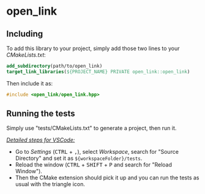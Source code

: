 # open_link

## Including

To add this library to your project, simply add those two lines to your *CMakeLists.txt*:
```cmake
add_subdirectory(path/to/open_link)
target_link_libraries(${PROJECT_NAME} PRIVATE open_link::open_link)
```

Then include it as:
```cpp
#include <open_link/open_link.hpp>
```

## Running the tests

Simply use "tests/CMakeLists.txt" to generate a project, then run it.

<ins>*Detailed steps for VSCode:*</ins>

- Go to *Settings* (<kbd>CTRL</kbd> + <kbd>,</kbd>), select *Workspace*, search for "Source Directory" and set it as `${workspaceFolder}/tests`.
- Reload the window (<kbd>CTRL</kbd> + <kbd>SHIFT</kbd> + <kbd>P</kbd> and search for "Reload Window").
- Then the CMake extension should pick it up and you can run the tests as usual with the triangle icon.